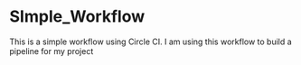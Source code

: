 # SImple_Workflow
This is a simple workflow using Circle CI. I am using this workflow to build a pipeline for my project
